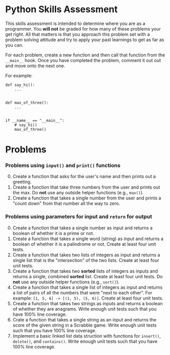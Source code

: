 # Python Skills Assessment

This skills assessment is intended to determine where you are as a programmer.
You **will not** be graded for how many of these problems your get right. All
that matters is that you approach this problem set with a problem solving
attitude and try to apply your past learnings to get as far as you can.


For each problem, create a new function and then call that function from the
`__main__` hook. Once you have completed the problem, comment it out out and
move onto the next one.

For example:

```python3
def say_hi():
    ...


def max_of_three():
    ...


if __name__ == "__main__":
    # say_hi()
    max_of_three()

```

# Problems

### Problems using `input()` and `print()` functions

0. Create a function that asks for the user's name and then prints out a greeting.
1. Create a function that take three numbers from the user and prints out the max.
   Do **not** use any outside helper functions (e.g., `max()`).
2. Create a function that takes a single number from the user and prints a
   "count down" from that number all the way to zero.

### Problems using **parameters** for input and `return` for output

0. Create a function that takes a single number as input and returns a boolean
   of whether it is a prime or not.
1. Create a function that takes a single word (string) as input and returns a
   boolean of whether it is a palindrome or not. Create at least four unit tests.
2. Create a function that takes two lists of integers as input and returns a
   single list that is the "intersection" of the two lists. Create at least
   four unit tests.
3. Create a function that takes two **sorted** lists of integers as inputs and
   returns a single, combined **sorted** list. Create at least four unit tests.
   Do **not** use any outside helper functions (e.g., `sort()`).
4. Create a function that takes a single list of integers as input and returns
   a list of pairs of all the numbers that were "next to each other". For
   example: `[1, 5, 6] -> [(1, 5), (5, 6)]`. Create at least four unit tests.
5. Create a function that takes two strings as inputs and returns a boolean
   of whether they are anagrams. Write enough unit tests such that you have
   100% line coverage.
6. Crate a function that takes a single string as an input and returns the
   score of the given string in a Scrabble game. Write enough unit tests such
   that you have 100% line coverage.
7. Implement a basic linked list data struction with functions for `insert()`,
   `delete()`, and `contains()`. Write enough unit tests such that you have
   100% line coverage.
